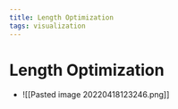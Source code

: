 ```yaml
---
title: Length Optimization
tags: visualization
---
```


# Length Optimization
- ![[Pasted image 20220418123246.png]]






